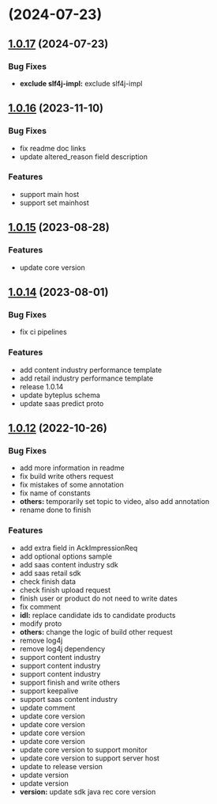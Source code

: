 #  (2024-07-23)

## [1.0.17](https://github.com/byteplus-sdk/byteplus-sdk-java-rec/compare/1.0.16...v1.0.17) (2024-07-23)


### Bug Fixes

* **exclude slf4j-impl:** exclude slf4j-impl 



## [1.0.16](https://github.com/byteplus-sdk/byteplus-sdk-java-rec/compare/1.0.15...v1.0.16) (2023-11-10)


### Bug Fixes

* fix readme doc links 
* update altered_reason field description 


### Features

* support main host 
* support set mainhost 



## [1.0.15](https://github.com/byteplus-sdk/byteplus-sdk-java-rec/compare/1.0.14...1.0.15) (2023-08-28)


### Features

* update core version 



## [1.0.14](https://github.com/byteplus-sdk/byteplus-sdk-java-rec/compare/1.0.12...1.0.14) (2023-08-01)


### Bug Fixes

* fix ci pipelines 


### Features

* add content industry performance template 
* add retail industry performance template 
* release 1.0.14 
* update byteplus schema 
* update saas predict proto 



## [1.0.12](https://github.com/byteplus-sdk/byteplus-sdk-java-rec/compare/1.0.11...1.0.12) (2022-10-26)


### Bug Fixes

* add more information in readme 
* fix build write others request 
* fix mistakes of some annotation 
* fix name of constants 
* **others:** temporarily set topic to video, also add annotation 
* rename done to finish 


### Features

* add extra field in AckImpressionReq 
* add optional options sample 
* add saas content industry sdk 
* add saas retail sdk 
* check finish data 
* check finish upload request 
* finish user or product do not need to write dates 
* fix comment 
* **idl:** replace candidate ids to candidate products 
* modify proto 
* **others:** change the logic of build other request 
* remove log4j 
* remove log4j dependency 
* support content industry 
* support content industry 
* support content industry 
* support finish and write others 
* support keepalive 
* support saas content industry 
* update comment 
* update core version 
* update core version 
* update core version 
* update core version 
* update core version to support monitor 
* update core version to support server host 
* update to release version 
* update version 
* update version 
* **version:** update sdk java rec core version 



